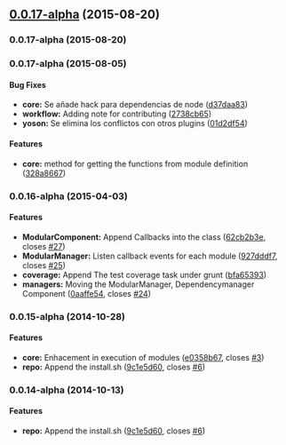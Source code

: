 <a name="0.0.17-alpha"></a>
## [0.0.17-alpha](https://github.com/frontend-labs/yosonjs/compare/v0.0.17-alpha...v0.0.17-alpha) (2015-08-20)




<a name="0.0.17-alpha"></a>
### 0.0.17-alpha (2015-08-20)


<a name="0.0.17-alpha"></a>
### 0.0.17-alpha (2015-08-05)


#### Bug Fixes

* **core:** Se añade hack para dependencias de node ([d37daa83](https://github.com/frontend-labs/yosonjs/commit/d37daa83f4ca1ba83436ce312a17bcfc8d39334c))
* **workflow:** Adding note for contributing ([2738cb65](https://github.com/frontend-labs/yosonjs/commit/2738cb65d34f73f2a909b3cb41a0b6f91540f66e))
* **yoson:** Se elimina los conflictos con otros plugins ([01d2df54](https://github.com/frontend-labs/yosonjs/commit/01d2df545fd172b5386abec49978c4a5efdbda65))


#### Features

* **core:** method for getting the functions from  module definition ([328a8667](https://github.com/frontend-labs/yosonjs/commit/328a8667328f470e72e7859f0c3e74bc17842b70))


<a name="0.0.16-alpha"></a>
### 0.0.16-alpha (2015-04-03)


#### Features

* **ModularComponent:** Append Callbacks into the class ([62cb2b3e](https://github.com/frontend-labs/yosonjs/commit/62cb2b3ef95671c4fe38db463d8665ad78d7753a), closes [#27](https://github.com/frontend-labs/yosonjs/issues/27))
* **ModularManager:** Listen callback events for each module ([927dddf7](https://github.com/frontend-labs/yosonjs/commit/927dddf77b1cd01275336ffeccd2c682abe525d5), closes [#25](https://github.com/frontend-labs/yosonjs/issues/25))
* **coverage:** Append The test coverage task under grunt ([bfa65393](https://github.com/frontend-labs/yosonjs/commit/bfa653935fe4579b73b406b009f7d10bb9766705))
* **managers:** Moving the ModularManager, Dependencymanager Component ([0aaffe54](https://github.com/frontend-labs/yosonjs/commit/0aaffe545e1325359e5aa2b56b0c829d2545464e), closes [#24](https://github.com/frontend-labs/yosonjs/issues/24))


<a name="0.0.15-alpha"></a>
### 0.0.15-alpha (2014-10-28)


#### Features

* **core:** Enhacement in execution of modules ([e0358b67](https://github.com/frontend-labs/yosonjs/commit/e0358b675bb0a8840fa6040e8d2a62103ef5d96d), closes [#3](https://github.com/yosonjs/yosonjs/issues/3))
* **repo:** Append the install.sh ([9c1e5d60](https://github.com/frontend-labs/yosonjs/commit/9c1e5d60cd1dc5336a29c2143edeaf5d89f2f261), closes [#6](https://github.com/yosonjs/yosonjs/issues/6))


<a name="0.0.14-alpha"></a>
### 0.0.14-alpha (2014-10-13)


#### Features

* **repo:** Append the install.sh ([9c1e5d60](https://github.com/frontend-labs/yosonjs/commit/9c1e5d60cd1dc5336a29c2143edeaf5d89f2f261), closes [#6](https://github.com/yosonjs/yosonjs/issues/6))

